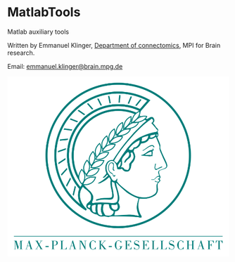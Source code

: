 # MatlabTools
Matlab auxiliary tools


Written by Emmanuel Klinger, [Department of connectomics](http://brain.mpg.de/research/helmstaedter-department.html), MPI for Brain research.

Email: emmanuel.klinger@brain.mpg.de

![Max Planck Society](Max-Planck.png)

